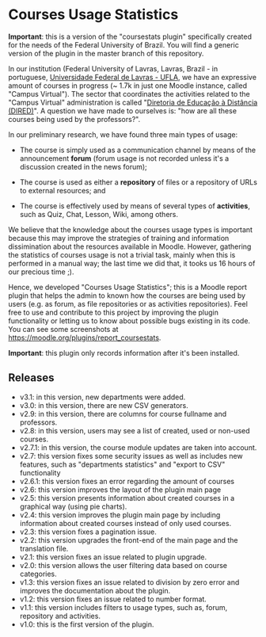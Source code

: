 # Courses Usage Statistics

**Important**: this is a version of the "coursestats plugin" specifically created for the needs of the Federal University of Brazil. You will find a generic version of the plugin in the master branch of this repository.

In our institution (Federal University of Lavras, Lavras, Brazil - in portuguese, [Universidade Federal de Lavras - UFLA](http://www.ufla.br/portal/), we have an expressive amount of courses in progress (~ 1.7k in just one Moodle instance, called "Campus Virtual"). The sector that coordinates the activities related to the "Campus Virtual" administration is called "[Diretoria de Educação à Distância (DIRED)](http://www.dired.ufla.br/portal/)". A question we have made to ourselves is: "how are all these courses being used by the professors?". 

In our preliminary research, we have found three main types of usage:

- The course is simply used as a communication channel by means of the announcement **forum** (forum usage is not recorded unless it's a discussion created in the news forum);

- The course is used as either a **repository** of files or a repository of URLs to external resources; and

- The course is effectively used by means of several types of **activities**, such as Quiz, Chat, Lesson, Wiki, among others.

We believe that the knowledge about the courses usage types is important because this may improve the strategies of training and information dissimination about the resources available in Moodle. However, gathering the statistics of courses usage is not a trivial task, mainly when this is performed in a manual way; the last time we did that, it tooks us 16 hours of our precious time ;).

Hence, we developed "Courses Usage Statistics"; this is a Moodle report plugin that helps the admin to known how the courses are being used by users (e.g. as forum, as file repositories or as activities repositories). Feel free to use and contribute to this project by improving the plugin functionality or letting us to know about possible bugs existing in its code. You can see some screenshots at https://moodle.org/plugins/report_coursestats.

**Important**: this plugin only records information after it's been installed.

## Releases

- v3.1: in this version, new departments were added.
- v3.0: in this version, there are new CSV generators.
- v2.9: in this version, there are columns for course fullname and professors.
- v2.8: in this version, users may see a list of created, used or non-used courses.
- v2.7.1: in this version, the course module updates are taken into account.
- v2.7: this version fixes some security issues as well as includes new features, such as "departments statistics" and "export to CSV" functionality
- v2.6.1: this version fixes an error regarding the amount of courses
- v2.6: this version improves the layout of the plugin main page
- v2.5: this version presents information about created courses in a graphical way (using pie charts). 
- v2.4: this version improves the plugin main page by including information about created courses instead of only used courses. 
- v2.3: this version fixes a pagination issue. 
- v2.2: this version upgrades the front-end of the main page and the translation file. 
- v2.1: this version fixes an issue related to plugin upgrade. 
- v2.0: this version allows the user filtering data based on course categories. 
- v1.3: this version fixes an issue related to division by zero error and improves the documentation about the plugin. 
- v1.2: this version fixes an issue related to number format. 
- v1.1: this version includes filters to usage types, such as, forum, repository and activities. 
- v1.0: this is the first version of the plugin.
